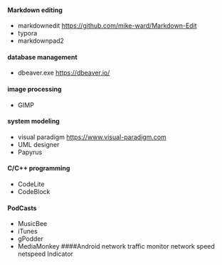 #### Markdown editing
- markdownedit    https://github.com/mike-ward/Markdown-Edit
- typora   
- markdownpad2
#### database management
- dbeaver.exe      https://dbeaver.io/
#### image processing
- GIMP 
#### system modeling
- visual paradigm  https://www.visual-paradigm.com
- UML designer 
- Papyrus
#### C/C++ programming
- CodeLite
- CodeBlock
#### PodCasts
- MusicBee
- iTunes
- gPodder
- MediaMonkey
####Android network traffic monitor
network speed
netspeed Indicator
